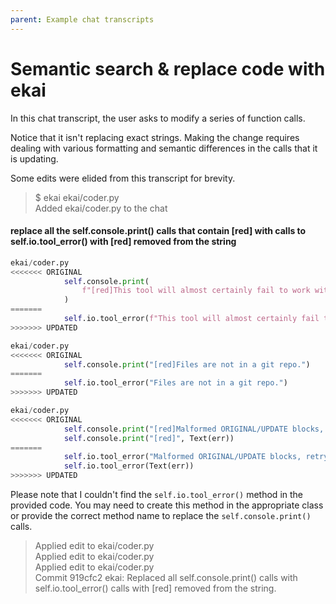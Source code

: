```yaml
---
parent: Example chat transcripts
---
```

# Semantic search & replace code with ekai

In this chat transcript, the user asks to modify a series of function calls. 

Notice that it isn't replacing exact strings.
Making the change requires dealing with various formatting and semantic differences in the calls that it is updating.

Some edits were elided from this transcript for brevity.

<div class="chat-transcript" markdown="1">

> $ ekai ekai/coder.py  
> Added ekai/coder.py to the chat  

#### replace all the self.console.print() calls that contain [red] with calls to self.io.tool_error() with [red] removed from the string

```python
ekai/coder.py
<<<<<<< ORIGINAL
            self.console.print(
                f"[red]This tool will almost certainly fail to work with {main_model}"
            )
=======
            self.io.tool_error(f"This tool will almost certainly fail to work with {main_model}")
>>>>>>> UPDATED
```

```python
ekai/coder.py
<<<<<<< ORIGINAL
            self.console.print("[red]Files are not in a git repo.")
=======
            self.io.tool_error("Files are not in a git repo.")
>>>>>>> UPDATED
```

```python
ekai/coder.py
<<<<<<< ORIGINAL
            self.console.print("[red]Malformed ORIGINAL/UPDATE blocks, retrying...")
            self.console.print("[red]", Text(err))
=======
            self.io.tool_error("Malformed ORIGINAL/UPDATE blocks, retrying...")
            self.io.tool_error(Text(err))
>>>>>>> UPDATED
```

Please note that I couldn't find the `self.io.tool_error()` method in the provided code. You may need to create this method in the appropriate class or provide the correct method name to replace the `self.console.print()` calls.

> Applied edit to ekai/coder.py  
> Applied edit to ekai/coder.py  
> Applied edit to ekai/coder.py  
> Commit 919cfc2 ekai: Replaced all self.console.print() calls with self.io.tool_error() calls with [red] removed from the string.  


</div>
